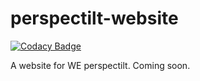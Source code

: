 # perspectilt-website

[![Codacy Badge](https://api.codacy.com/project/badge/Grade/cb0852cc26a747adabaade59213395c5)](https://app.codacy.com/manual/naveen521kk/perspectilt-website?utm_source=github.com&utm_medium=referral&utm_content=naveen521kk/perspectilt-website&utm_campaign=Badge_Grade_Dashboard)

A website for WE perspectilt. Coming soon.
